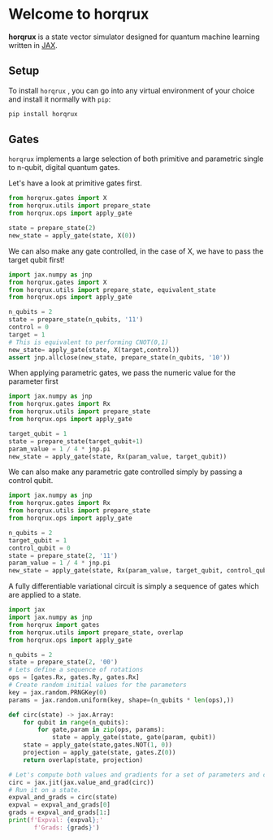 # Welcome to horqrux

**horqrux** is a state vector simulator designed for quantum machine learning written in [JAX](https://jax.readthedocs.io/).

## Setup

To install `horqrux` , you can go into any virtual environment of your
choice and install it normally with `pip`:

```bash
pip install horqrux
```

## Gates

`horqrux` implements a large selection of both primitive and parametric single to n-qubit, digital quantum gates.

Let's have a look at primitive gates first.

```python exec="on" source="material-block"
from horqrux.gates import X
from horqrux.utils import prepare_state
from horqrux.ops import apply_gate

state = prepare_state(2)
new_state = apply_gate(state, X(0))
```

We can also make any gate controlled, in the case of X, we have to pass the target qubit first!

```python exec="on" source="material-block"
import jax.numpy as jnp
from horqrux.gates import X
from horqrux.utils import prepare_state, equivalent_state
from horqrux.ops import apply_gate

n_qubits = 2
state = prepare_state(n_qubits, '11')
control = 0
target = 1
# This is equivalent to performing CNOT(0,1)
new_state= apply_gate(state, X(target,control))
assert jnp.allclose(new_state, prepare_state(n_qubits, '10'))
```

When applying parametric gates, we pass the numeric value for the parameter first

```python exec="on" source="material-block"
import jax.numpy as jnp
from horqrux.gates import Rx
from horqrux.utils import prepare_state
from horqrux.ops import apply_gate

target_qubit = 1
state = prepare_state(target_qubit+1)
param_value = 1 / 4 * jnp.pi
new_state = apply_gate(state, Rx(param_value, target_qubit))
```

We can also make any parametric gate controlled simply by passing a control qubit.

```python exec="on" source="material-block"
import jax.numpy as jnp
from horqrux.gates import Rx
from horqrux.utils import prepare_state
from horqrux.ops import apply_gate

n_qubits = 2
target_qubit = 1
control_qubit = 0
state = prepare_state(2, '11')
param_value = 1 / 4 * jnp.pi
new_state = apply_gate(state, Rx(param_value, target_qubit, control_qubit))
```

A fully differentiable variational circuit is simply a sequence of gates which are applied to a state.

```python exec="on" source="material-block"
import jax
import jax.numpy as jnp
from horqrux import gates
from horqrux.utils import prepare_state, overlap
from horqrux.ops import apply_gate

n_qubits = 2
state = prepare_state(2, '00')
# Lets define a sequence of rotations
ops = [gates.Rx, gates.Ry, gates.Rx]
# Create random initial values for the parameters
key = jax.random.PRNGKey(0)
params = jax.random.uniform(key, shape=(n_qubits * len(ops),))

def circ(state) -> jax.Array:
    for qubit in range(n_qubits):
        for gate,param in zip(ops, params):
            state = apply_gate(state, gate(param, qubit))
    state = apply_gate(state,gates.NOT(1, 0))
    projection = apply_gate(state, gates.Z(0))
    return overlap(state, projection)

# Let's compute both values and gradients for a set of parameters and compile the circuit.
circ = jax.jit(jax.value_and_grad(circ))
# Run it on a state.
expval_and_grads = circ(state)
expval = expval_and_grads[0]
grads = expval_and_grads[1:]
print(f'Expval: {expval};'
       f'Grads: {grads}')
```
